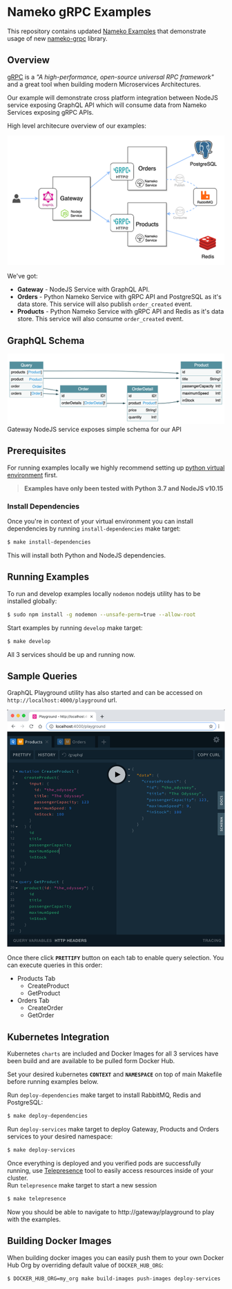 # Nameko gRPC Examples

This repository contains updated [Nameko Examples](https://github.com/nameko/nameko-examples) that demonstrate usage of new [nameko-grpc](https://github.com/nameko/nameko-grpc) library.

## Overview

[gRPC](https://grpc.io/) is a _"A high-performance, open-source universal RPC framework"_ and a great tool when building modern Microservices Architectures.  

Our example will demonstrate cross platform integration between NodeJS service exposing GraphQL API which will consume data from Nameko Services exposing gRPC APIs.

High level architecure overview of our examples:

![Nameko gRPC examples](./images/architecture.png)

We've got:
- **Gateway** - NodeJS Service with GraphQL API.
- **Orders** - Python Nameko Service with gRPC API and PostgreSQL as it's data store. This service will also publish `order_created` event.
- **Products** - Python Nameko Service with gRPC API and Redis as it's data store. This service will also consume `order_created` event.

## GraphQL Schema
![Nameko gRPC examples](./images/graphql-schema.png)
Gateway NodeJS service exposes simple schema for our API

## Prerequisites 

For running examples locally we highly recommend setting up [python virtual environment](https://virtualenvwrapper.readthedocs.io/en/stable/) first.  
> **Examples have only been tested with Python 3.7 and NodeJS v10.15**


### Install Dependencies

Once you're in context of your virtual environment you can install dependencies by running `install-dependencies` make target:  
```sh
$ make install-dependencies
```
This will install both Python and NodeJS dependencies.

## Running Examples

To run and develop examples locally `nodemon` nodejs utility has to be installed globally:
```sh
$ sudo npm install -g nodemon --unsafe-perm=true --allow-root
```

Start examples by running `develop` make target:

```sh
$ make develop
```

All 3 services should be up and running now.

## Sample Queries

GraphQL Playground utility has also started and can be accessed on `http://localhost:4000/playground` url.

![Nameko gRPC examples](./images/playground.png)

Once there click **`PRETTIFY`** button on each tab to enable query selection.
You can execute queries in this order:

- Products Tab
  - CreateProduct
  - GetProduct
- Orders Tab
  - CreateOrder
  - GetOrder

## Kubernetes Integration

Kubernetes `charts` are included and Docker Images for all 3 services have been build and are available to be pulled form Docker Hub.

Set your desired kubernetes **`CONTEXT`** and **`NAMESPACE`** on top of main Makefile before running examples below.

Run `deploy-dependencies` make target to install RabbitMQ, Redis and PostgreSQL:

```sh
$ make deploy-dependencies
```

Run `deploy-services` make target to deploy Gateway, Products and Orders services to your desired namespace:

```sh
$ make deploy-services
```

Once everything is deployed and you verified pods are successfully running, use [Telepresence](https://www.telepresence.io/) tool to easily access resources inside of your cluster.  
Run `telepresence` make target to start a new session

```sh
$ make telepresence
```

Now you should be able to navigate to http://gateway/playground to play with the examples.

## Building Docker Images

When building docker images you can easily push them to your own Docker Hub Org by overriding default value of `DOCKER_HUB_ORG`:  
```sh
$ DOCKER_HUB_ORG=my_org make build-images push-images deploy-services
```

